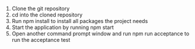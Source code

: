 
1. Clone the git repository
2. cd into the cloned repository
3. Run npm install to install all packages the project needs
4. Start the application by running npm start
5. Open another command prompt window and run npm run acceptance to run the acceptance test